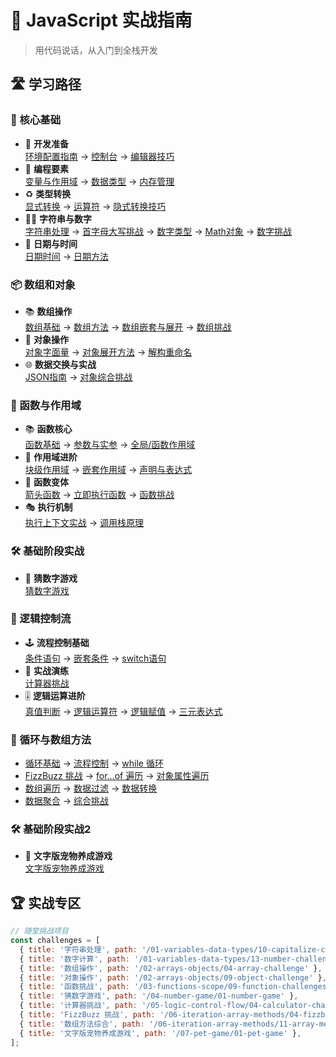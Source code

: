 # 🚀 JavaScript 实战指南

> 用代码说话，从入门到全栈开发

## 🛣️ 学习路径

### 🧭 核心基础
- 🔧 **开发准备**  
  [环境配置指南](/01-variables-data-types/00-intro) → [控制台](/01-variables-data-types/01-console) → [编辑器技巧](/01-variables-data-types/02-comments-shortcuts)
- 🧩 **编程要素**  
  [变量与作用域](/01-variables-data-types/03-variables) → [数据类型](/01-variables-data-types/04-data-types) → [内存管理](/01-variables-data-types/05-stack-heap)
- ♻️ **类型转换**  
  [显式转换](/01-variables-data-types/06-type-conversion) → [运算符](/01-variables-data-types/07-operators) → [隐式转换技巧](/01-variables-data-types/08-type-coercion)
- 📝🔢 **字符串与数字**  
  [字符串处理](/01-variables-data-types/09-strings) → [首字母大写挑战](/01-variables-data-types/10-capitalize-challenge) → [数字类型](/01-variables-data-types/11-numbers) → [Math对象](/01-variables-data-types/12-math-object) → [数字挑战](/01-variables-data-types/13-number-challenge)
- 📅 **日期与时间**  
  [日期时间](/01-variables-data-types/14-dates-and-times) → [日期方法](/01-variables-data-types/15-date-object-methods)

### 📦 数组和对象
- 📚 **数组操作**  
  [数组基础](/02-arrays-objects/01-array-basics) → [数组方法](/02-arrays-objects/02-array-methods) → [数组嵌套与展开](/02-arrays-objects/03-array-nesting-concat-spread) → [数组挑战](/02-arrays-objects/04-array-challenge)  
- 🧩 **对象操作**  
  [对象字面量](/02-arrays-objects/05-object-literals) → [对象展开方法](/02-arrays-objects/06-object-spread-methods) → [解构重命名](/02-arrays-objects/07-destructuring-naming)  
- 🌐 **数据交换与实战**  
  [JSON指南](/02-arrays-objects/08-json-intro) → [对象综合挑战](/02-arrays-objects/09-object-challenge)

### 🚀 函数与作用域
- 📚 **函数核心**  
  [函数基础](/03-functions-scope/01-function-basics) → [参数与实参](/03-functions-scope/02-params-arguments) → [全局/函数作用域](/03-functions-scope/03-global-function-scope)  
- 🧱 **作用域进阶**  
  [块级作用域](/03-functions-scope/04-block-scope) → [嵌套作用域](/03-functions-scope/05-nested-scope) → [声明与表达式](/03-functions-scope/06-declaration-vs-expression)  
- 🏹 **函数变体**  
  [箭头函数](/03-functions-scope/07-arrow-functions) → [立即执行函数](/03-functions-scope/08-iife) → [函数挑战](/03-functions-scope/09-function-challenges)  
- 🎭 **执行机制**  
  [执行上下文实战](/03-functions-scope/10-execution-context-in-action) → [调用栈原理](/03-functions-scope/11-call-stack)

### 🛠️ 基础阶段实战
- 🔢 **猜数字游戏**  
  [猜数字游戏](/04-number-game/01-number-game)

### 🎯 逻辑控制流
- 🕹️ **流程控制基础**  
  [条件语句](/05-logic-control-flow/01-if-statements) → [嵌套条件](/05-logic-control-flow/02-else-if-nesting) → [switch语句](/05-logic-control-flow/03-switches)  
- 🧮 **实战演练**  
  [计算器挑战](/05-logic-control-flow/04-calculator-challenge)  
- 🎚️ **逻辑运算进阶**  
  [真值判断](/05-logic-control-flow/05-truthy-falsy) → [逻辑运算符](/05-logic-control-flow/06-logical-operators) → [逻辑赋值](/05-logic-control-flow/07-logical-assignment) → [三元表达式](/05-logic-control-flow/08-ternary-operator)


### 🔄 循环与数组方法
  - [循环基础](/06-iteration-array-methods/01-for-loop) → [流程控制](/06-iteration-array-methods/02-break-and-continue) → [while 循环](/06-iteration-array-methods/03-while-do-while)  
  - [FizzBuzz 挑战](/06-iteration-array-methods/04-fizzbuzz-challenge) → [for...of 遍历](/06-iteration-array-methods/05-for-of-loop) → [对象属性遍历](/06-iteration-array-methods/06-for-in-loop)  
  - [数组遍历](/06-iteration-array-methods/07-forEach) → [数据过滤](/06-iteration-array-methods/08-filter) → [数据转换](/06-iteration-array-methods/09-map)  
  - [数据聚合](/06-iteration-array-methods/10-reduce) → [综合挑战](/06-iteration-array-methods/11-array-method-challenges)

### 🛠️ 基础阶段实战2
- 🐾 **文字版宠物养成游戏**  
  [文字版宠物养成游戏](/07-pet-game/01-pet-game)

## 🏆 实战专区
```javascript
// 随堂挑战项目
const challenges = [
  { title: '字符串处理', path: '/01-variables-data-types/10-capitalize-challenge' },
  { title: '数字计算', path: '/01-variables-data-types/13-number-challenge' },
  { title: '数组操作', path: '/02-arrays-objects/04-array-challenge' },
  { title: '对象操作', path: '/02-arrays-objects/09-object-challenge' },
  { title: '函数挑战', path: '/03-functions-scope/09-function-challenges' },
  { title: '猜数字游戏', path: '/04-number-game/01-number-game' },
  { title: '计算器挑战', path: '/05-logic-control-flow/04-calculator-challenge' },
  { title: 'FizzBuzz 挑战', path: '/06-iteration-array-methods/04-fizzbuzz-challenge' },
  { title: '数组方法综合', path: '/06-iteration-array-methods/11-array-method-challenges' },
  { title: '文字版宠物养成游戏', path: '/07-pet-game/01-pet-game' },
];
```
